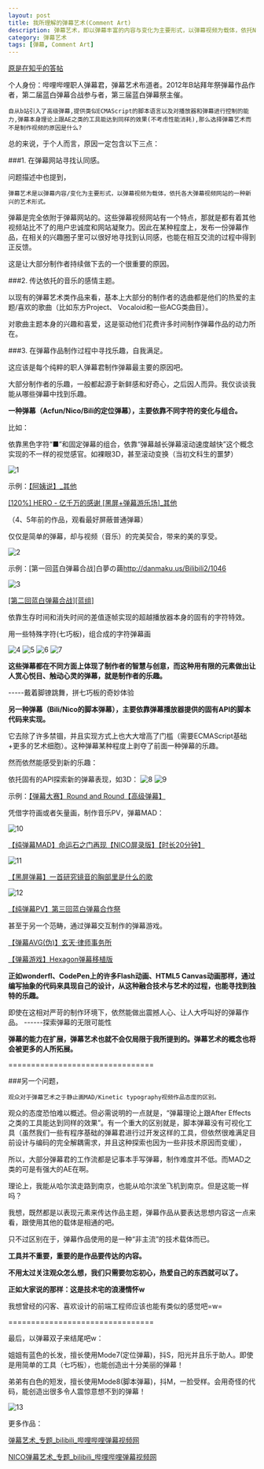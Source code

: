 ```yaml
---
layout: post
title: 我所理解的弹幕艺术(Comment Art)
description: 弹幕艺术，即以弹幕丰富的内容与变化为主要形式，以弹幕视频为载体，依托Niconico动画、bilibili、ACFUN等弹幕视频网站的一种新兴的艺术形式。
category: 弹幕艺术
tags: [弹幕, Comment Art]
---
```


[原是在知乎的答帖](http://www.zhihu.com/question/30274886/answer/54683454)


个人身份：哔哩哔哩职人弹幕君，弹幕艺术布道者。2012年B站拜年祭弹幕作品作者，第二届蓝白弹幕合战参与者，第三届蓝白弹幕祭主催。

    自从b站引入了高级弹幕,提供类似ECMAScript的脚本语言以及对播放器和弹幕进行控制的能力,弹幕本身理论上跟AE之类的工具能达到同样的效果(不考虑性能消耗),那么选择弹幕艺术而不是制作视频的原因是什么?

总的来说，于个人而言，原因一定包含以下三点：

###1. 在弹幕网站寻找认同感。

问题描述中也提到，

    弹幕艺术是以弹幕内容/变化为主要形式，以弹幕视频为载体，依托各大弹幕视频网站的一种新兴的艺术形式。

弹幕是完全依附于弹幕网站的。这些弹幕视频网站有一个特点，那就是都有着其他视频站比不了的用户忠诚度和网站凝聚力。因此在某种程度上，发布一份弹幕作品，在相关的兴趣圈子里可以很好地寻找到认同感，也能在相互交流的过程中得到正反馈。

这是让大部分制作者持续做下去的一个很重要的原因。

###2. 传达依托的音乐的感情主题。

以现有的弹幕艺术类作品来看，基本上大部分的制作者的选曲都是他们的热爱的主题/喜欢的歌曲（比如东方Project、 Vocaloid和一些ACG类曲目）。

对歌曲主题本身的兴趣和喜爱，这是驱动他们花费许多时间制作弹幕作品的动力所在。

###3. 在弹幕作品制作过程中寻找乐趣，自我满足。

这应该是每个纯粹的职人弹幕君制作弹幕最主要的原因吧。

大部分制作者的乐趣，一般都起源于新鲜感和好奇心，之后因人而异。我仅谈谈我能从哪些弹幕中找到乐趣。


**一种弹幕（Acfun/Nico/Bili的定位弹幕），主要依靠不同字符的变化与组合。**

比如：

依靠黑色字符“■”和固定弹幕的组合，依靠“弹幕越长弹幕滚动速度越快”这个概念实现的不一样的视觉感官。如裸眼3D，甚至滚动变换（当初文科生的噩梦）

![1][1]

示例：<a href="http://www.bilibili.com/video/av41088/" target="_blank">【阿姨说】_其他</a>

<a href="http://www.bilibili.com/video/av58515/" target="_blank">[120%] HERO - 亿千万的感谢 [黑屏+弹幕游乐场]_其他</a>

（4、5年前的作品，观看最好屏蔽普通弹幕）

仅仅是简单的弹幕，却与视频（音乐）的完美契合，带来的美的享受。

![2][2]

示例：[第一回蓝白弹幕合战]白夢の繭<http://danmaku.us/Bilibili2/1046>

![3][3]

<a href="http://www.bilibili.com/video/av122646/" target="_blank">\[第二回蓝白弹幕合战\]\[蓝组\]</a>

依靠生存时间和消失时间的差值逐帧实现的超越播放器本身的固有的字符特效。

用一些特殊字符(七巧板)，组合成的字符弹幕画

![4][4]
![5][5]
![6][6]
![7][7]

**这些弹幕都在不同方面上体现了制作者的智慧与创意，而这种用有限的元素做出让人赏心悦目、触动心灵的弹幕，就是制作者的乐趣。**

-----戴着脚镣跳舞，拼七巧板的奇妙体验


**另一种弹幕（Bili/Nico的脚本弹幕），主要依靠弹幕播放器提供的固有API的脚本代码来实现。**

它去除了许多禁锢，并且实现方式上也大大增高了门槛（需要ECMAScript基础+更多的艺术细胞）。这种弹幕某种程度上剥夺了前面一种弹幕的乐趣。

然而依然能感受到新的乐趣：

依托固有的API探索新的弹幕表现，如3D：
![8][8]
![9][9]

示例：[【弹幕大赛】Round and Round【高级弹幕】](http://www.bilibili.com/video/av410205/)

凭借字符画或者矢量画，制作音乐PV，弹幕MAD：

![10][10]

[【纯弹幕MAD】命运石之门再现【NICO屏录版】【时长20分钟】](http://www.bilibili.com/video/av451734/)

![11][11]

[【黑屏弹幕】一首研究镜音的胸部里是什么的歌](http://www.bilibili.com/video/av411036/)

![12][12]

[【纯弹幕PV】第三回蓝白弹幕合作祭](http://www.bilibili.com/video/av734560/)


甚至于另一个范畴，通过弹幕交互制作的弹幕游戏。

[【弹幕AVG(伪)】玄天·律师事务所](http://www.bilibili.com/video/av612580/)

[【弹幕游戏】Hexagon弹幕移植版](http://www.bilibili.com/video/av412614/)


**正如wonderfl、CodePen上的许多Flash动画、HTML5 Canvas动画那样，通过编写抽象的代码来具现自己的设计，从这种融合技术与艺术的过程，也能寻找到独特的乐趣。**

即使在这相对严苛的制作环境下，依然能做出震撼人心、让人大呼叫好的弹幕作品。
------探索弹幕的无限可能性

**弹幕的能力在扩展，弹幕艺术也就不会仅局限于我所提到的。弹幕艺术的概念也将会被更多的人所拓展。**

================================

###另一个问题，

    观众对于弹幕艺术之于静止画MAD/Kinetic typography视频作品态度的区别。

观众的态度恐怕难以概述。但必需说明的一点就是，“弹幕理论上跟After Effects之类的工具能达到同样的效果”。有一个重大的区别就是，脚本弹幕没有可视化工具（虽然我们一些有程序基础的弹幕君进行过开发这样的工具，但依然很难满足目前设计与编码的完全解耦需求，并且这种探索也因为一些非技术原因而变缓），

所以，大部分弹幕君的工作流都是记事本手写弹幕，制作难度并不低。而MAD之类的可是有强大的AE在啊。

理论上，我能从哈尔滨走路到南京，也能从哈尔滨坐飞机到南京。但是这能一样吗？

我想，既然都是以表现元素来传达作品主题，弹幕作品从要表达思想内容这一点来看，跟使用其他的载体是相通的吧。

只不过区别在于，弹幕作品使用的是一种“非主流”的技术载体而已。

**工具并不重要，重要的是作品要传达的内容。**

**不用太过关注观众怎么想，我们只需要勿忘初心，热爱自己的东西就可以了。**

**正如大家说的那样：这是技术宅的浪漫情怀w**

我想曾经的闪客、喜欢设计的前端工程师应该也能有类似的感觉吧=w=

================================

最后，以弹幕双子来结尾吧w：

姐姐有蓝色的长发，擅长使用Mode7(定位弹幕)，抖S，阳光并且乐于助人。即使是用简单的工具（七巧板），也能创造出十分美丽的弹幕！

弟弟有白色的短发，擅长使用Mode8(脚本弹幕)，抖M，一脸受样。会用奇怪的代码，能创造出很多令人震惊意想不到的弹幕！

![13][13]

更多作品：

[弹幕艺术_专题_bilibili_哔哩哔哩弹幕视频网](http://www.bilibili.com/sp/%E5%BC%B9%E5%B9%95%E8%89%BA%E6%9C%AF)

[NICO弹幕艺术_专题_bilibili_哔哩哔哩弹幕视频网](http://www.bilibili.com/sp/NICO%E5%BC%B9%E5%B9%95%E8%89%BA%E6%9C%AF)

[1]: /blog/images/what-about-comment-art/1.jpg
[2]: /blog/images/what-about-comment-art/2.jpg
[3]: /blog/images/what-about-comment-art/3.png
[4]: /blog/images/what-about-comment-art/4.png
[5]: /blog/images/what-about-comment-art/5.jpg
[6]: /blog/images/what-about-comment-art/6.jpg
[7]: /blog/images/what-about-comment-art/7.jpg
[8]: /blog/images/what-about-comment-art/8.jpg
[9]: /blog/images/what-about-comment-art/9.jpg
[10]: /blog/images/what-about-comment-art/10.jpg
[11]: /blog/images/what-about-comment-art/11.jpg
[12]: /blog/images/what-about-comment-art/12.jpg
[13]: /blog/images/what-about-comment-art/13.jpg
